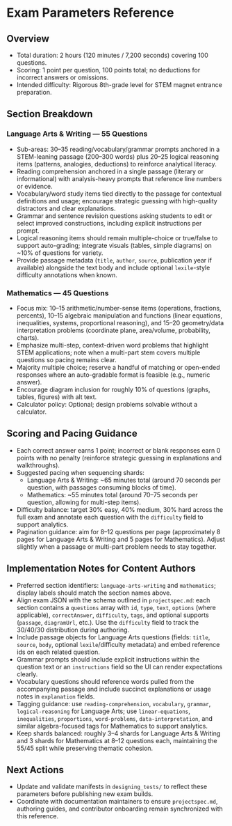# Exam Parameters Reference

## Overview
- Total duration: 2 hours (120 minutes / 7,200 seconds) covering 100 questions.
- Scoring: 1 point per question, 100 points total; no deductions for incorrect answers or omissions.
- Intended difficulty: Rigorous 8th-grade level for STEM magnet entrance preparation.

## Section Breakdown
### Language Arts & Writing — 55 Questions
- Sub-areas: 30–35 reading/vocabulary/grammar prompts anchored in a STEM-leaning passage (200–300 words) plus 20–25 logical reasoning items (patterns, analogies, deductions) to reinforce analytical literacy.
- Reading comprehension anchored in a single passage (literary or informational) with analysis-heavy prompts that reference line numbers or evidence.
- Vocabulary/word study items tied directly to the passage for contextual definitions and usage; encourage strategic guessing with high-quality distractors and clear explanations.
- Grammar and sentence revision questions asking students to edit or select improved constructions, including explicit instructions per prompt.
- Logical reasoning items should remain multiple-choice or true/false to support auto-grading; integrate visuals (tables, simple diagrams) on ~10% of questions for variety.
- Provide passage metadata (`title`, `author`, `source`, publication year if available) alongside the text body and include optional `lexile`-style difficulty annotations when known.

### Mathematics — 45 Questions
- Focus mix: 10–15 arithmetic/number-sense items (operations, fractions, percents), 10–15 algebraic manipulation and functions (linear equations, inequalities, systems, proportional reasoning), and 15–20 geometry/data interpretation problems (coordinate plane, area/volume, probability, charts).
- Emphasize multi-step, context-driven word problems that highlight STEM applications; note when a multi-part stem covers multiple questions so pacing remains clear.
- Majority multiple choice; reserve a handful of matching or open-ended responses where an auto-gradable format is feasible (e.g., numeric answer).
- Encourage diagram inclusion for roughly 10% of questions (graphs, tables, figures) with alt text.
- Calculator policy: Optional; design problems solvable without a calculator.

## Scoring and Pacing Guidance
- Each correct answer earns 1 point; incorrect or blank responses earn 0 points with no penalty (reinforce strategic guessing in explanations and walkthroughs).
- Suggested pacing when sequencing shards:
  - Language Arts & Writing: ~65 minutes total (around 70 seconds per question, with passages consuming blocks of time).
  - Mathematics: ~55 minutes total (around 70–75 seconds per question, allowing for multi-step items).
- Difficulty balance: target 30% easy, 40% medium, 30% hard across the full exam and annotate each question with the `difficulty` field to support analytics.
- Pagination guidance: aim for 8–12 questions per page (approximately 8 pages for Language Arts & Writing and 5 pages for Mathematics). Adjust slightly when a passage or multi-part problem needs to stay together.

## Implementation Notes for Content Authors
- Preferred section identifiers: `language-arts-writing` and `mathematics`; display labels should match the section names above.
- Align exam JSON with the schema outlined in `projectspec.md`: each section contains a `questions` array with `id`, `type`, `text`, `options` (where applicable), `correctAnswer`, `difficulty`, `tags`, and optional supports (`passage`, `diagramUrl`, etc.). Use the `difficulty` field to track the 30/40/30 distribution during authoring.
- Include passage objects for Language Arts questions (fields: `title`, `source`, `body`, optional `lexile`/difficulty metadata) and embed reference ids on each related question.
- Grammar prompts should include explicit instructions within the question text or an `instructions` field so the UI can render expectations clearly.
- Vocabulary questions should reference words pulled from the accompanying passage and include succinct explanations or usage notes in `explanation` fields.
- Tagging guidance: use `reading-comprehension`, `vocabulary`, `grammar`, `logical-reasoning` for Language Arts; use `linear-equations`, `inequalities`, `proportions`, `word-problems`, `data-interpretation`, and similar algebra-focused tags for Mathematics to support analytics.
- Keep shards balanced: roughly 3–4 shards for Language Arts & Writing and 3 shards for Mathematics at 8–12 questions each, maintaining the 55/45 split while preserving thematic cohesion.

## Next Actions
- Update and validate manifests in `designing_tests/` to reflect these parameters before publishing new exam builds.
- Coordinate with documentation maintainers to ensure `projectspec.md`, authoring guides, and contributor onboarding remain synchronized with this reference.
